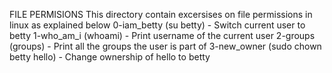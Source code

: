 FILE PERMISIONS 
This directory contain excersises on file permissions in linux as explained below
0-iam_betty (su betty) - Switch current user to betty
1-who_am_i (whoami) - Print username of the current user
2-groups (groups) - Print all the groups the user is part of
3-new_owner (sudo chown betty hello) - Change ownership of hello to betty

